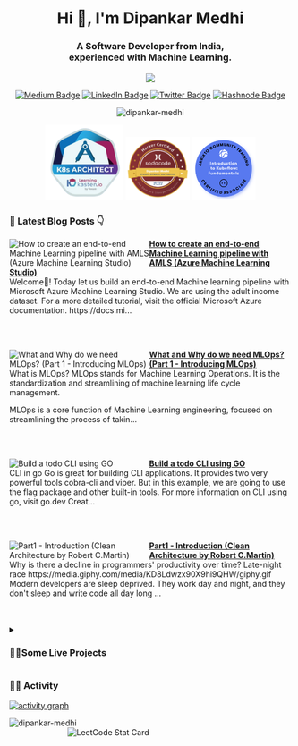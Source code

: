 <h1 align="center">Hi 👋, I'm Dipankar Medhi</h1>

<h3 align="center">A Software Developer from India, <br> experienced with Machine Learning.</h3>

<p align = "center">
<img align = "center" src="https://readme-typing-svg.herokuapp.com?font=montserrat&color=8F1AF7&center=true&lines=MLOps;Machine+Learning;Kubernetes;Cloud+Native;Golang;Python">
</p>

<p align = "center"><a href="https://medium.com/@dipankarmedhi11"><img src="https://img.shields.io/badge/-@dipankarmedhi11-14c767?style=flat-square&amp;labelColor=14c767&amp;logo=Medium&amp;link=https://medium.com/@dipankarmedhi11" alt="Medium Badge"></a> <a href="https://www.linkedin.com/in/dipankarmedhi/"><img src="https://img.shields.io/badge/-@dipankarmedhi-0077B5?style=flat-square&amp;labelColor=0077B5&amp;logo=LinkedIn&amp;link=https://www.linkedin.com/in/dipankarmedhi/" alt="LinkedIn Badge"></a> <a href="https://twitter.com/dipankarmedh1/"><img src="https://img.shields.io/badge/-@dipankarmedh1-0077B5?style=flat-square&amp;labelColor=0077B5&amp;logo=Twitter&amp;link=https://twitter.com/dipankarmedh1/" alt="Twitter Badge"></a> <a href="https://dipankarmedhi.hashnode.dev/"><img src="https://img.shields.io/badge/dipankarmedhi-2962FF?style=flat-square&logo=hashnode&logoColor=white;link=https://dipankarmedhi.hashnode.dev/" alt="Hashnode Badge"></a></p>

<p align="center"> <img src="https://komarev.com/ghpvc/?username=dipankar-medhi&label=Profile%20views&color=0e75b6&style=flat" alt="dipankar-medhi" /> </p>



<p align = "center">
<img width="140" src = "https://github.com/Dipankar-Medhi/Dipankar-Medhi/blob/main/images/K8-architech.png" alt="K8 architect">
<img width="114" src = "https://github.com/Dipankar-Medhi/Dipankar-Medhi/blob/main/images/sodacode-badge.png" alt="SODACODE badge">
<img width="114" src = "https://github.com/Dipankar-Medhi/Dipankar-Medhi/blob/main/images/Blue-round.png" alt="Kubeflow">
</P>



### 📕 Latest Blog Posts 👇
<!-- HASHNODE_BLOG:START -->
<p align="left">
<a href="https://dipankarmedhi.hashnode.dev/end-to-end-machine-learning-pipeline-with-amls-cl2odas1u0955g9nv7um7bwop" title="How to create an end-to-end Machine Learning pipeline with AMLS (Azure Machine Learning Studio)"><img src="https://cdn.hashnode.com/res/hashnode/image/upload/v1651474278037/JYbdpywOd.png" alt="How to create an end-to-end Machine Learning pipeline with AMLS (Azure Machine Learning Studio)" width="250px" align="left" /></a>
<a href="https://dipankarmedhi.hashnode.dev/end-to-end-machine-learning-pipeline-with-amls-cl2odas1u0955g9nv7um7bwop" title="How to create an end-to-end Machine Learning pipeline with AMLS (Azure Machine Learning Studio)"><strong>How to create an end-to-end Machine Learning pipeline with AMLS (Azure Machine Learning Studio)</strong></a>
<br/> Welcome👋!
Today let us build an end-to-end Machine learning pipeline with Microsoft Azure Machine Learning Studio.
We are using the adult income dataset.
For a more detailed tutorial, visit the official Microsoft Azure documentation.
https://docs.mi... </p> <br/> <br/>
<p align="left">
<a href="https://dipankarmedhi.hashnode.dev/what-and-why-do-we-need-mlops-part-1-introducing-mlops-cl207yk7s048xy6nv9bb46wcr" title="What and Why do we need MLOps? 
(Part 1 - Introducing MLOps)"><img src="https://cdn.hashnode.com/res/hashnode/image/upload/v1650014221223/YpaLZOCm6.png" alt="What and Why do we need MLOps? 
(Part 1 - Introducing MLOps)" width="250px" align="left" /></a>
<a href="https://dipankarmedhi.hashnode.dev/what-and-why-do-we-need-mlops-part-1-introducing-mlops-cl207yk7s048xy6nv9bb46wcr" title="What and Why do we need MLOps? 
(Part 1 - Introducing MLOps)"><strong>What and Why do we need MLOps? 
(Part 1 - Introducing MLOps)</strong></a>
<br/> What is MLOps?
MLOps stands for Machine Learning Operations. It is the standardization and streamlining of machine learning life cycle management.

MLOps is a core function of Machine Learning engineering, focused on streamlining the process of takin... </p> <br/> <br/>
<p align="left">
<a href="https://dipankarmedhi.hashnode.dev/build-a-todo-cli-using-go-cl1yuu1f700gly6nveger5wff" title="Build a todo CLI using GO"><img src="https://cdn.hashnode.com/res/hashnode/image/upload/v1649931695589/OCpdhZGWn.png" alt="Build a todo CLI using GO" width="250px" align="left" /></a>
<a href="https://dipankarmedhi.hashnode.dev/build-a-todo-cli-using-go-cl1yuu1f700gly6nveger5wff" title="Build a todo CLI using GO"><strong>Build a todo CLI using GO</strong></a>
<br/> CLI in go
Go is great for building CLI applications. It provides two very powerful tools cobra-cli and viper. But in this example, we are going to use the flag package and other built-in tools.
For more information on CLI using go, visit go.dev
Creat... </p> <br/> <br/>
<p align="left">
<a href="https://dipankarmedhi.hashnode.dev/part1-introduction-clean-architecture-by-robert-cmartin-cl1klx3wy0dafkbnvefdcdcvo" title="Part1 - Introduction (Clean Architecture by Robert C.Martin)"><img src="https://cdn.hashnode.com/res/hashnode/image/upload/v1649070162600/ItTZNLAXA.png" alt="Part1 - Introduction (Clean Architecture by Robert C.Martin)" width="250px" align="left" /></a>
<a href="https://dipankarmedhi.hashnode.dev/part1-introduction-clean-architecture-by-robert-cmartin-cl1klx3wy0dafkbnvefdcdcvo" title="Part1 - Introduction (Clean Architecture by Robert C.Martin)"><strong>Part1 - Introduction (Clean Architecture by Robert C.Martin)</strong></a>
<br/> Why is there a decline in programmers' productivity over time?
Late-night race
https://media.giphy.com/media/KD8Ldwzx90X9hi9QHW/giphy.gif
Modern developers are sleep deprived. They work day and night, and they don't sleep and write code all day long ... </p> <br/> <br/>
<!-- HASHNODE_BLOG:END -->

<!--
<h3 align="left">Languages and Tools:</h3>
<p align="left"> <a href="https://www.gnu.org/software/bash/" target="_blank" rel="noreferrer"> <img src="https://www.vectorlogo.zone/logos/gnu_bash/gnu_bash-icon.svg" alt="bash" width="40" height="40"/> </a> <a href="https://www.w3schools.com/css/" target="_blank" rel="noreferrer"> <img src="https://raw.githubusercontent.com/devicons/devicon/master/icons/css3/css3-original-wordmark.svg" alt="css3" width="40" height="40"/> </a> <a href="https://www.docker.com/" target="_blank" rel="noreferrer"> <img src="https://raw.githubusercontent.com/devicons/devicon/master/icons/docker/docker-original-wordmark.svg" alt="docker" width="40" height="40"/> </a> <a href="https://flask.palletsprojects.com/" target="_blank" rel="noreferrer"> <img src="https://www.vectorlogo.zone/logos/pocoo_flask/pocoo_flask-icon.svg" alt="flask" width="40" height="40"/> </a> <a href="https://www.gatsbyjs.com/" target="_blank" rel="noreferrer"> <img src="https://www.vectorlogo.zone/logos/gatsbyjs/gatsbyjs-icon.svg" alt="gatsby" width="40" height="40"/> </a> <a href="https://git-scm.com/" target="_blank" rel="noreferrer"> <img src="https://www.vectorlogo.zone/logos/git-scm/git-scm-icon.svg" alt="git" width="40" height="40"/> </a> <a href="https://golang.org" target="_blank" rel="noreferrer"> <img src="https://raw.githubusercontent.com/devicons/devicon/master/icons/go/go-original.svg" alt="go" width="40" height="40"/> </a> <a href="https://heroku.com" target="_blank" rel="noreferrer"> <img src="https://www.vectorlogo.zone/logos/heroku/heroku-icon.svg" alt="heroku" width="40" height="40"/> </a> <a href="https://www.w3.org/html/" target="_blank" rel="noreferrer"> <img src="https://raw.githubusercontent.com/devicons/devicon/master/icons/html5/html5-original-wordmark.svg" alt="html5" width="40" height="40"/> </a> <a href="https://developer.mozilla.org/en-US/docs/Web/JavaScript" target="_blank" rel="noreferrer"> <img src="https://raw.githubusercontent.com/devicons/devicon/master/icons/javascript/javascript-original.svg" alt="javascript" width="40" height="40"/> </a> <a href="https://www.linux.org/" target="_blank" rel="noreferrer"> <img src="https://raw.githubusercontent.com/devicons/devicon/master/icons/linux/linux-original.svg" alt="linux" width="40" height="40"/> </a> <a href="https://www.mongodb.com/" target="_blank" rel="noreferrer"> <img src="https://raw.githubusercontent.com/devicons/devicon/master/icons/mongodb/mongodb-original-wordmark.svg" alt="mongodb" width="40" height="40"/> </a> <a href="https://nextjs.org/" target="_blank" rel="noreferrer"> <img src="https://cdn.worldvectorlogo.com/logos/nextjs-2.svg" alt="nextjs" width="40" height="40"/> </a> <a href="https://nodejs.org" target="_blank" rel="noreferrer"> <img src="https://raw.githubusercontent.com/devicons/devicon/master/icons/nodejs/nodejs-original-wordmark.svg" alt="nodejs" width="40" height="40"/> </a> <a href="https://opencv.org/" target="_blank" rel="noreferrer"> <img src="https://www.vectorlogo.zone/logos/opencv/opencv-icon.svg" alt="opencv" width="40" height="40"/> </a> <a href="https://pandas.pydata.org/" target="_blank" rel="noreferrer"> <img src="https://raw.githubusercontent.com/devicons/devicon/2ae2a900d2f041da66e950e4d48052658d850630/icons/pandas/pandas-original.svg" alt="pandas" width="40" height="40"/> </a> <a href="https://www.postgresql.org" target="_blank" rel="noreferrer"> <img src="https://raw.githubusercontent.com/devicons/devicon/master/icons/postgresql/postgresql-original-wordmark.svg" alt="postgresql" width="40" height="40"/> </a> <a href="https://postman.com" target="_blank" rel="noreferrer"> <img src="https://www.vectorlogo.zone/logos/getpostman/getpostman-icon.svg" alt="postman" width="40" height="40"/> </a> <a href="https://www.python.org" target="_blank" rel="noreferrer"> <img src="https://raw.githubusercontent.com/devicons/devicon/master/icons/python/python-original.svg" alt="python" width="40" height="40"/> </a> <a href="https://pytorch.org/" target="_blank" rel="noreferrer"> <img src="https://www.vectorlogo.zone/logos/pytorch/pytorch-icon.svg" alt="pytorch" width="40" height="40"/> </a> <a href="https://reactjs.org/" target="_blank" rel="noreferrer"> <img src="https://raw.githubusercontent.com/devicons/devicon/master/icons/react/react-original-wordmark.svg" alt="react" width="40" height="40"/> </a> <a href="https://scikit-learn.org/" target="_blank" rel="noreferrer"> <img src="https://upload.wikimedia.org/wikipedia/commons/0/05/Scikit_learn_logo_small.svg" alt="scikit_learn" width="40" height="40"/> </a> <a href="https://seaborn.pydata.org/" target="_blank" rel="noreferrer"> <img src="https://seaborn.pydata.org/_images/logo-mark-lightbg.svg" alt="seaborn" width="40" height="40"/> </a> <a href="https://tailwindcss.com/" target="_blank" rel="noreferrer"> <img src="https://www.vectorlogo.zone/logos/tailwindcss/tailwindcss-icon.svg" alt="tailwind" width="40" height="40"/> </a> <a href="https://www.tensorflow.org" target="_blank" rel="noreferrer"> <img src="https://www.vectorlogo.zone/logos/tensorflow/tensorflow-icon.svg" alt="tensorflow" width="40" height="40"/> </a> </p>

-->

<details>
  <summary><h3>👨‍🔧Some Live Projects</h3></summary>
<br>
  <li><a href = "https://themlengineernotebook.live/">The ML Engineer Notebook</a></li>
  <li><a href = "https://diabetes-web-app.vercel.app/">Diabetes Predictor</a></li>
  <li><a href = "https://coachplus.vercel.app/">CoachPlus</a></li>
  <li><a href = "https://tech-news-app.vercel.app/feed/1 ">Tech News</a></li>


</details>
<!--
<details>
  <summary><h3>📚 Personal fav Books</h3></summary>
  <br>
   <img height="200" src = "https://external-content.duckduckgo.com/iu/?u=https%3A%2F%2Fcovers.oreillystatic.com%2Fimages%2F0636920142874%2Frc_lrg.jpg&f=1&nofb=1" >
</details>
-->

### 🏃‍♂️ Activity

[![activity graph](https://activity-graph.herokuapp.com/graph?username=Dipankar-Medhi&custom_title=Dipankar's%20activity%20graph&theme=react-dark&hide_border=true)](https://github.com/ashutosh00710/github-readme-activity-graph)

<div>
<p>&nbsp;<img align='left' width = "400" src="https://github-readme-stats.vercel.app/api?username=dipankar-medhi&show_icons=true&locale=en&theme=radical" alt="dipankar-medhi" />
<img align='right' alt="LeetCode Stat Card" src="https://leetcode.card.workers.dev/dipankarmedhi11?theme=dark&font=baloo" width="400"/>
  </p>
</div>


